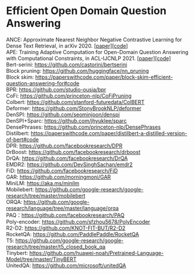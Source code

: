 # Efficient Open Domain Question Answering

ANCE: Approximate Nearest Neighbor Negative Contrastive Learning for Dense Text Retrieval, in arXiv 2020. [[paper]](https://www.semanticscholar.org/paper/Approximate-Nearest-Neighbor-Negative-Contrastive-Xiong-Xiong/c9b8593db099869fe7254aa1fa53f3c9073b0176)[[code]](https://aka.ms/ance)  
APE: Training Adaptive Computation for Open-Domain Question Answering with Computational Constraints, in ACL-IJCNLP 2021. [[paper]](https://aclanthology.org/2021.acl-short.57/)[[code]](https://github.com/uclnlp/APE)  
Bert-serini: https://github.com/castorini/bertserini  
Block pruning: https://github.com/huggingface/nn_pruning  
Block skim: https://paperswithcode.com/paper/block-skim-efficient-question-answering-for#code   
BPR: https://github.com/studio-ousia/bpr   
CoFi: https://github.com/princeton-nlp/CoFiPruning  
Colbert: https://github.com/stanford-futuredata/ColBERT  
Deformer: https://github.com/StonyBrookNLP/deformer  
DenSPI: https://github.com/seominjoon/denspi  
DenSPI+Sparc: https://github.com/jhyuklee/sparc  
DensePhrases: https://github.com/princeton-nlp/DensePhrases  
Distilbert: https://paperswithcode.com/paper/distilbert-a-distilled-version-of-bert#code  
DPR: https://github.com/facebookresearch/DPR  
DrBoost: https://github.com/facebookresearch/drboost   
DrQA: https://github.com/facebookresearch/DrQA  
EMDR2: https://github.com/DevSinghSachan/emdr2  
FiD: https://github.com/facebookresearch/FiD   
GAR: https://github.com/morningmoni/GAR  
MiniLM: https://aka.ms/minilm  
Mobilebert: https://github.com/google-research/google-research/tree/master/mobilebert  
ORQA: https://github.com/google-research/language/tree/master/language/orqa  
PAQ：https://github.com/facebookresearch/PAQ  
Poly-encoder: https://github.com/sfzhou5678/PolyEncoder  
R2-D2: https://github.com/KNOT-FIT-BUT/R2-D2  
RocketQA: https://github.com/PaddlePaddle/RocketQA  
T5: https://github.com/google-research/google-research/tree/master/t5_closed_book_qa  
Tinybert: https://github.com/huawei-noah/Pretrained-Language-Model/tree/master/TinyBERT  
UnitedQA: https://github.com/microsoft/unitedQA  
